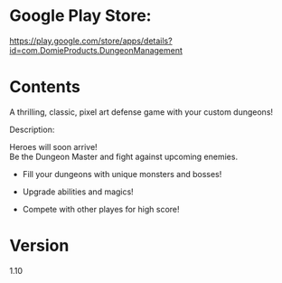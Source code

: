 Google Play Store:
===
https://play.google.com/store/apps/details?id=com.DomieProducts.DungeonManagement
  
Contents
===
A thrilling, classic, pixel art defense game with your custom dungeons!

Description:

Heroes will soon arrive!  
Be the Dungeon Master and fight against upcoming enemies.

- Fill your dungeons with unique monsters and bosses!
  
- Upgrade abilities and magics!

- Compete with other playes for high score!

Version
===
1.10
